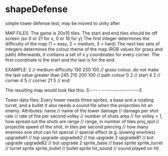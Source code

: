 # shapeDefense
simple tower defense test; may be moved to unity after

MAP FILES:
The game is 20x15 tiles. The start and end tiles should be off screen (so 0 or 21 for x, 0 or 16 for y)
The first integer determines the difficulty of the map (1 = easy, 2 = medium, 3 = hard)
The next two sets of integers determines the colour theme of the map (RGB values for grass and path)
Afterwards, it contains a set of x y coordinates for every corner.
The first coordinate is the start and the last is for the end.

EXAMPLE:
2       // medium difficulty
150 250 150 // grass colour, do not make the last value greater than 245
210 200 100 // path colour
0 2     // start
4 2     // corner
4 5     // corner
21 5    // end

The resulting map would look like this:
S----
    -
    -
    -----------------E

Tower data files:
Every tower needs three sprites, a base and a rotating turret, and a bullet
It also needs a sound file when the projectiles hit an enemy.
Attributes:
name        // name of the tower
damage      // damage per shot
rate        // rate of fire per second
volley      // number of shots
area        // for volley > 1, how spread out the shots are
range       // range, in number of tiles
proj_spd    // projectile speed of the shot, in tiles per second
piercing    // how many enemies one shot can hit
special     // special effect (e.g. slowing enemies)
upgradeA1   // top upgrade
upgradeA2   // top upgrade 2
upgradeB1   // bot upgrade
upgradeB2   // bot upgrade 2
sprite_base     // base sprite
sprite_turret   // turret sprite
sprite_bullet   // bullet sprite
hit_sound       // sound played on hit
